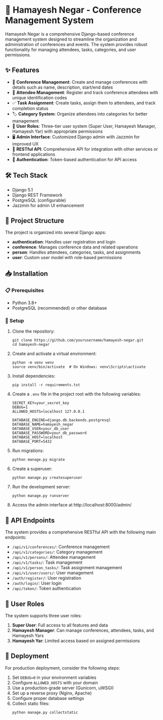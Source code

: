 # 🎪 Hamayesh Negar - Conference Management System

Hamayesh Negar is a comprehensive Django-based conference management system designed to streamline the organization and administration of conferences and events. The system provides robust functionality for managing attendees, tasks, categories, and user permissions.

## ✨ Features

- 📅 **Conference Management**: Create and manage conferences with details such as name, description, start/end dates
- 👥 **Attendee Management**: Register and track conference attendees with unique identification codes
- ✅ **Task Assignment**: Create tasks, assign them to attendees, and track completion status
- 🏷️ **Category System**: Organize attendees into categories for better management
- 👮 **User Roles**: Three-tier user system (Super User, Hamayesh Manager, Hamayesh Yar) with appropriate permissions
- 🖥️ **Admin Interface**: Customized Django admin with Jazzmin for improved UX
- 🔌 **RESTful API**: Comprehensive API for integration with other services or frontend applications
- 🔐 **Authentication**: Token-based authentication for API access

## 🛠️ Tech Stack

- Django 5.1
- Django REST Framework
- PostgreSQL (configurable)
- Jazzmin for admin UI enhancement

## 📂 Project Structure

The project is organized into several Django apps:

- **authentication**: Handles user registration and login
- **conference**: Manages conference data and related operations
- **person**: Handles attendees, categories, tasks, and assignments
- **user**: Custom user model with role-based permissions

## 📥 Installation

### 📋 Prerequisites

- Python 3.8+
- PostgreSQL (recommended) or other database

### 🚀 Setup

1. Clone the repository:
   ```
   git clone https://github.com/yourusername/hamayesh-negar.git
   cd hamayesh-negar
   ```

2. Create and activate a virtual environment:
   ```
   python -m venv venv
   source venv/bin/activate  # On Windows: venv\Scripts\activate
   ```

3. Install dependencies:
   ```
   pip install -r requirements.txt
   ```

4. Create a `.env` file in the project root with the following variables:
   ```
   SECRET_KEY=your_secret_key
   DEBUG=1
   ALLOWED_HOSTS=localhost 127.0.0.1
   
   DATABASE_ENGINE=django.db.backends.postgresql
   DATABASE_NAME=hamayesh_negar
   DATABASE_USER=your_db_user
   DATABASE_PASSWORD=your_db_password
   DATABASE_HOST=localhost
   DATABASE_PORT=5432
   ```

5. Run migrations:
   ```
   python manage.py migrate
   ```

6. Create a superuser:
   ```
   python manage.py createsuperuser
   ```

7. Run the development server:
   ```
   python manage.py runserver
   ```

8. Access the admin interface at http://localhost:8000/admin/

## 🔗 API Endpoints

The system provides a comprehensive RESTful API with the following main endpoints:

- `/api/v1/conferences/`: Conference management
- `/api/v1/categories/`: Category management
- `/api/v1/persons/`: Attendee management
- `/api/v1/tasks/`: Task management
- `/api/v1/person_tasks/`: Task assignment management
- `/api/v1/user/users/`: User management
- `/auth/register/`: User registration
- `/auth/login/`: User login
- `/api/token/`: Token authentication

## 👤 User Roles

The system supports three user roles:

1. **Super User**: Full access to all features and data
2. **Hamayesh Manager**: Can manage conferences, attendees, tasks, and Hamayesh Yars
3. **Hamayesh Yar**: Limited access based on assigned permissions

## 🚢 Deployment

For production deployment, consider the following steps:

1. Set `DEBUG=0` in your environment variables
2. Configure `ALLOWED_HOSTS` with your domain
3. Use a production-grade server (Gunicorn, uWSGI)
4. Set up a reverse proxy (Nginx, Apache)
5. Configure proper database settings
6. Collect static files:
   ```
   python manage.py collectstatic
   ```
